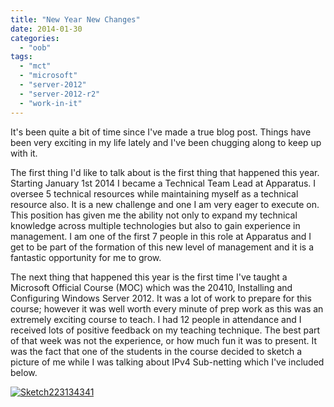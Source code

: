 ```yaml
---
title: "New Year New Changes"
date: 2014-01-30
categories: 
  - "oob"
tags: 
  - "mct"
  - "microsoft"
  - "server-2012"
  - "server-2012-r2"
  - "work-in-it"
---
```


It's been quite a bit of time since I've made a true blog post. Things have been very exciting in my life lately and I've been chugging along to keep up with it.

The first thing I'd like to talk about is the first thing that happened this year. Starting January 1st 2014 I became a Technical Team Lead at Apparatus. I oversee 5 technical resources while maintaining myself as a technical resource also. It is a new challenge and one I am very eager to execute on. This position has given me the ability not only to expand my technical knowledge across multiple technologies but also to gain experience in management. I am one of the first 7 people in this role at Apparatus and I get to be part of the formation of this new level of management and it is a fantastic opportunity for me to grow.

The next thing that happened this year is the first time I've taught a Microsoft Official Course (MOC) which was the 20410, Installing and Configuring Windows Server 2012. It was a lot of work to prepare for this course; however it was well worth every minute of prep work as this was an extremely exciting course to teach. I had 12 people in attendance and I received lots of positive feedback on my teaching technique. The best part of that week was not the experience, or how much fun it was to present. It was the fact that one of the students in the course decided to sketch a picture of me while I was talking about IPv4 Sub-netting which I've included below.

[![Sketch223134341](/mattblogsit-dev/assets/images/Sketch223134341.png)](http://mattblogsit.com/wp-content/uploads/2014/01/Sketch223134341.png)
